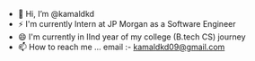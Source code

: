 - 👋 Hi, I’m @kamaldkd
- ⚡ I'm currently Intern at JP Morgan as a Software Engineer
- 😄 I'm currently in IInd year of my college (B.tech CS) journey
- 📫 How to reach me ... email :- kamaldkd09@gmail.com

<!---
kamaldkd/kamaldkd is a ✨ special ✨ repository because its `README.md` (this file) appears on your GitHub profile.
You can click the Preview link to take a look at your changes.
--->

